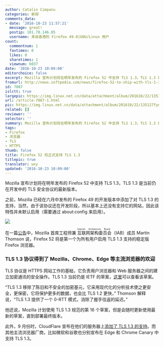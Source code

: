 ```yaml
---
author: Catalin Cimpanu
categories: 新闻
comments_data:
- date: '2016-10-23 11:57:21'
  message: great!
  postip: 101.78.146.85
  username: 来自香港的 Firefox 49.0|GNU/Linux 用户
count:
  commentnum: 1
  favtimes: 0
  likes: 0
  sharetimes: 1
  viewnum: 6037
date: '2016-10-23 10:09:00'
editorchoice: false
excerpt: Mozilla 宣布计划将在明年发布的 Firefox 52 中支持 TLS 1.3，TLS 1.3 是当前仍在开发中的 TLS 安全协议的最新版本。
fromurl: http://news.softpedia.com/news/firefox-52-to-ship-with-tls-1-3-support-509506.shtml
id: 7887
islctt: true
largepic: https://img.linux.net.cn/data/attachment/album/201610/22/135127fynakyksxwtrfzrw.jpg
url: /article-7887-1.html
pic: https://img.linux.net.cn/data/attachment/album/201610/22/135127fynakyksxwtrfzrw.jpg.thumb.jpg
related: []
reviewer: ''
selector: ''
summary: Mozilla 宣布计划将在明年发布的 Firefox 52 中支持 TLS 1.3，TLS 1.3 是当前仍在开发中的 TLS 安全协议的最新版本。
tags:
- Firefox
- 浏览器
- TLS
- HTTPS
thumb: false
title: Firefox 52 将正式支持 TLS 1.3
titlepic: true
translator: wxy
updated: '2016-10-23 10:09:00'
---
```


Mozilla 宣布计划将在明年发布的 Firefox 52 中支持 TLS 1.3，TLS 1.3 是当前仍在开发中的 TLS 安全协议的最新版本。


之前，Mozilla 已经在六月中发布的 Firefox 49 的开发版本中添加了对 TLS 1.3 的支持，当然，由于该协议还在开发阶段，所以基本上还没有支持它的网站，因此该特性并未默认启用（需要通过 about:config 来启用）。


![](https://img.linux.net.cn/data/attachment/album/201610/22/135127fynakyksxwtrfzrw.jpg)


在一篇[公告](https://groups.google.com/forum/#!topic/mozilla.dev.platform/sfeqeMkyxCI)中，Mozilla 首席工程师兼<ruby> 互联网架构委员会 <rp>  （ </rp> <rt>  Internet Architecture Board </rt> <rp>  ） </rp></ruby>（IAB）成员 Martin Thomson 说，Firefox 52 将是第一个为所有用户启用 TLS 1.3 支持的稳定版 Firefox 浏览器。


### TLS 1.3 协议得到了 Mozilla、Chrome、Edge 等主流浏览器的欢迎


TLS 协议是 HTTPS 网站工作的基础，它负责用户浏览器和 Web 服务器之间的建立加密通讯的安全操作。TLS 1.3 当前仍是 IETF 的草案，[这里](https://tools.ietf.org/html/draft-ietf-tls-tls13-16)可以查看该草案。


“TLS 1.3 移除了陈旧和不安全的加密基元，它采用现代化的分析技术使之更安全，更保密，它将保护更多的数据，也会比 TLS 1.2 更快，” Thomson 解释说，“TLS 1.3 提供了一个 0-RTT 模式，消除了握手往返的延迟。”


他还说，Mozilla 计划使用 TLS 1.3 规范的第 16 个草案，但是会随时更新使用最新的草案，直到部署最终版本。


此外，9 月份时，CloudFlare 宣布在他们的服务器上[添加了 TLS 1.3 的支持](https://blog.cloudflare.com/introducing-tls-1-3/)。而其他主流浏览器厂商，比如微软和谷歌也分别宣布在 Edge 和 Chrome Canary 中支持 TLS 1.3。